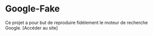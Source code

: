 # Google-Fake
Ce projet a pour but de reproduire fidèlement le moteur de recherche Google.
[Accéder au site]
